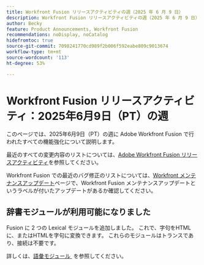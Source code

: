 ```yaml
---
title: Workfront Fusion リリースアクティビティの週（2025 年 6 月 9 日）
description: Workfront Fusion リリースアクティビティの週（2025 年 6 月 9 日）
author: Becky
feature: Product Announcements, Workfront Fusion
recommendations: noDisplay, noCatalog
hidefromtoc: true
source-git-commit: 7098241770cd989f2b006f592eabe809c9013674
workflow-type: tm+mt
source-wordcount: '113'
ht-degree: 53%

---
```


# Workfront Fusion リリースアクティビティ：2025年6月9日（PT）の週

このページでは、2025年6月9日（PT）の週に Adobe Workfront Fusion で行われたすべての機能強化について説明します。

最近のすべての変更内容のリストについては、[Adobe Workfront Fusion リリースアクティビティ](/help/workfront-fusion/fusion-product-releases/fusion-release-activity.md)を参照してください。

Workfront Fusion での最近のバグ修正のリストについては、[Workfront メンテナンスアップデート](https://experienceleague.adobe.com/ja/docs/workfront-known-issues/releases/current-updates)ページで、Workfront Fusion メンテナンスアップデートというラベルが付いたアップデートがあるか確認してください。

## 辞書モジュールが利用可能になりました

Fusion に 2 つの Lexical モジュールを追加しました。 これで、字句をHTMLに、またはHTMLを字句に変換できます。 これらのモジュールはトランスであり、接続は不要です。

詳しくは、[&#x200B; 語彙モジュール &#x200B;](/help/workfront-fusion/references/apps-and-modules/tools-and-transformers/lexical-modules.md) を参照してください。
